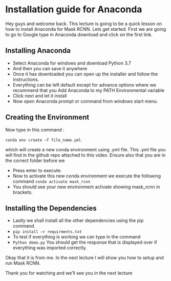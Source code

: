 # Installation guide for Anaconda
Hey guys and welcome back. This lecture is going to be a quick lesson on how to install Anaconda for Mask RCNN. Lets get started. 
First we are going to go to Google type in Anaconda download and click on the first link.
## Installing Anaconda 

*	Select Anaconda for windows and download Python 3.7
   *	And then you can save it  anywhere
*	Once it has downloaded you can open up the installer and follow the instructions.
   *	Everything can be left default except for advance options where we recommend that you Add Anaconda to my PATH Environmental variable 
   *	Click next and let it install		
*	Now open Anaconda prompt or command from windows start menu.

## Creating the Environment 

Now type in this command :

 ```conda env create –f file_name.yml```.
 
which will create a new conda environment using .yml file.  This .yml file you will find in the github repo attached to this video. Ensure also that you are in the correct folder before we 
 *	Press enter to execute.
*	Now to activate this new conda environment we execute the following command
```conda activate mask_rcnn```
   *	You should see your new environment activate showing mask_rcnn in brackets.
 
## Installing the Dependencies

*	Lastly we shall install all the other dependencies using the pip command.
 *	 ```pip install –r requirments.txt```
*	To test if everything is working we can type in the command
 *	```Python demo.py```
You should get the response that is displayed over if everything was imported correctly. 


Okay that it is from me. In the next lecture I will show you how to setup and run Mask RCNN. 

Thank you for watching and we’ll see you in the next lecture
